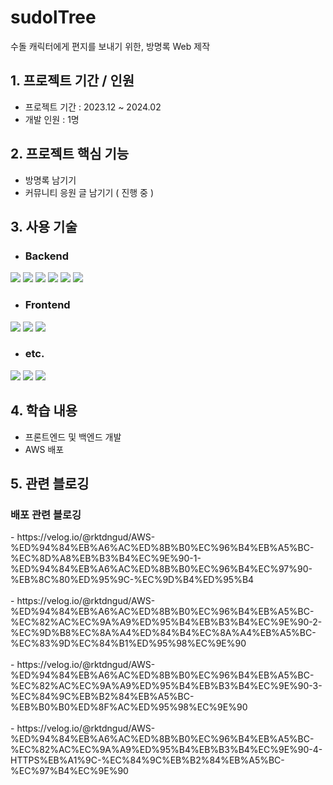 # sudolTree
<div>
    <p>수돌 캐릭터에게 편지를 보내기 위한, 방명록 Web 제작</p>
</div>

## 1. 프로젝트 기간 / 인원
- 프로젝트 기간 : 2023.12 ~ 2024.02
- 개발 인원 : 1명

## 2. 프로젝트 핵심 기능
- 방명록 남기기
- 커뮤니티 응원 글 남기기 ( 진행 중 )

## 3. 사용 기술
- <h3>Backend</h3>

<img src="https://img.shields.io/badge/Spring-6DB33F?style=for-the-badge&logo=Spring&logoColor=white">
<img src="https://img.shields.io/badge/springboot-6DB33F?style=for-the-badge&logo=springboot&logoColor=white">
<img src="https://img.shields.io/badge/MySQL-4479A1?style=for-the-badge&logo=MySQL&logoColor=white">
<img src="https://img.shields.io/badge/amazonaws-232F3E?style=for-the-badge&logo=amazonaws&logoColor=white">
<img src="https://img.shields.io/badge/amazonec2-FF9900?style=for-the-badge&logo=amazonec2&logoColor=white">
<img src="https://img.shields.io/badge/amazonrds-527FFF?style=for-the-badge&logo=amazonrds&logoColor=white">

- <h3>Frontend</h3>
<img src="https://img.shields.io/badge/javascript-F7DF1E?style=for-the-badge&logo=javascript&logoColor=white">
<img src="https://img.shields.io/badge/react-61DAFB?style=for-the-badge&logo=react&logoColor=white">
<img src="https://img.shields.io/badge/styledcomponents-DB7093?style=for-the-badge&logo=styledcomponents&logoColor=white">

- <h3>etc.</h3>
<img src="https://img.shields.io/badge/git-F05032?style=for-the-badge&logo=git&logoColor=white">
<img src="https://img.shields.io/badge/github-181717?style=for-the-badge&logo=github&logoColor=white">
<img src="https://img.shields.io/badge/figma-F24E1E?style=for-the-badge&logo=figma&logoColor=white">


## 4. 학습 내용
- 프론트엔드 및 백엔드 개발
- AWS 배포


## 5. 관련 블로깅
<h3>배포 관련 블로깅</h3>
- https://velog.io/@rktdngud/AWS-%ED%94%84%EB%A6%AC%ED%8B%B0%EC%96%B4%EB%A5%BC-%EC%8D%A8%EB%B3%B4%EC%9E%90-1-%ED%94%84%EB%A6%AC%ED%8B%B0%EC%96%B4%EC%97%90-%EB%8C%80%ED%95%9C-%EC%9D%B4%ED%95%B4 </br></br>
- https://velog.io/@rktdngud/AWS-%ED%94%84%EB%A6%AC%ED%8B%B0%EC%96%B4%EB%A5%BC-%EC%82%AC%EC%9A%A9%ED%95%B4%EB%B3%B4%EC%9E%90-2-%EC%9D%B8%EC%8A%A4%ED%84%B4%EC%8A%A4%EB%A5%BC-%EC%83%9D%EC%84%B1%ED%95%98%EC%9E%90</br></br>
- https://velog.io/@rktdngud/AWS-%ED%94%84%EB%A6%AC%ED%8B%B0%EC%96%B4%EB%A5%BC-%EC%82%AC%EC%9A%A9%ED%95%B4%EB%B3%B4%EC%9E%90-3-%EC%84%9C%EB%B2%84%EB%A5%BC-%EB%B0%B0%ED%8F%AC%ED%95%98%EC%9E%90</br></br>
- https://velog.io/@rktdngud/AWS-%ED%94%84%EB%A6%AC%ED%8B%B0%EC%96%B4%EB%A5%BC-%EC%82%AC%EC%9A%A9%ED%95%B4%EB%B3%B4%EC%9E%90-4-HTTPS%EB%A1%9C-%EC%84%9C%EB%B2%84%EB%A5%BC-%EC%97%B4%EC%9E%90
